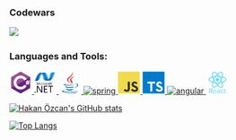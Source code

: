 
<h3 align="left">Codewars</h3>
<p align="left"> 
<a href="https://www.codewars.com/users/hakanozcan/" target="_blank"> <img src="https://www.codewars.com/users/hakanozcan/badges/large" /> </a>
</p>
<h3 align="left">Languages and Tools:</h3>
<p align="left">  
<a href="https://www.w3schools.com/cs/" target="_blank" rel="noreferrer"> <img src="https://raw.githubusercontent.com/devicons/devicon/master/icons/csharp/csharp-original.svg" alt="csharp" width="40" height="40"/> </a>  <a href="https://dotnet.microsoft.com/" target="_blank" rel="noreferrer"> <img src="https://raw.githubusercontent.com/devicons/devicon/master/icons/dot-net/dot-net-original-wordmark.svg" alt="dotnet" width="40" height="40"/> </a> <a href="https://www.java.com" target="_blank" rel="noreferrer"> <img src="https://raw.githubusercontent.com/devicons/devicon/master/icons/java/java-original.svg" alt="java" width="40" height="40"/> </a> <a href="https://spring.io/" target="_blank" rel="noreferrer"> <img src="https://www.vectorlogo.zone/logos/springio/springio-icon.svg" alt="spring" width="40" height="40"/> </a> <a href="https://developer.mozilla.org/en-US/docs/Web/JavaScript" target="_blank" rel="noreferrer"> <img src="https://raw.githubusercontent.com/devicons/devicon/master/icons/javascript/javascript-original.svg" alt="javascript" width="40" height="40"/> </a> <a href="https://www.typescriptlang.org/" target="_blank" rel="noreferrer"> <img src="https://raw.githubusercontent.com/devicons/devicon/master/icons/typescript/typescript-original.svg" alt="typescript" width="40" height="40"/> </a> <a href="https://angular.io" target="_blank" rel="noreferrer"> <img src="https://angular.io/assets/images/logos/angular/angular.svg" alt="angular" width="40" height="40"/> </a> <a href="https://reactjs.org/" target="_blank" rel="noreferrer"> <img src="https://raw.githubusercontent.com/devicons/devicon/master/icons/react/react-original-wordmark.svg" alt="react" width="40" height="40"/> </a>    


</p>

   
   

<!--
**hakanozcan/hakanozcan** is a ✨ _special_ ✨ repository because its `README.md` (this file) appears on your GitHub profile.
-->

[![Hakan Özcan's GitHub stats](https://github-readme-stats.vercel.app/api?username=hakanozcan&theme=github_dark&show_icons=true&hide_border=true)](https://github.com/hakanozcan/github-readme-stats)


[![Top Langs](https://github-readme-stats.vercel.app/api/top-langs/?username=hakanozcan&theme=github_dark&layout=compact&hide_border=true)](https://github.com/hakanozcan/github-readme-stats)


